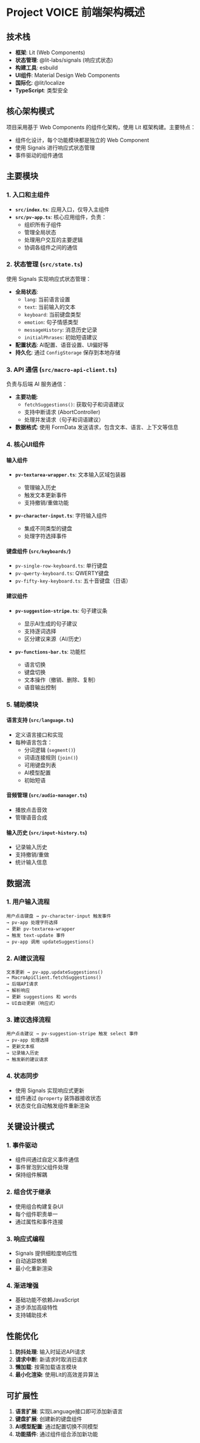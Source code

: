 # Project VOICE 前端架构概述

## 技术栈
- **框架**: Lit (Web Components)
- **状态管理**: @lit-labs/signals (响应式状态)
- **构建工具**: esbuild
- **UI组件**: Material Design Web Components
- **国际化**: @lit/localize
- **TypeScript**: 类型安全

## 核心架构模式
项目采用基于 Web Components 的组件化架构，使用 Lit 框架构建。主要特点：
- 组件化设计，每个功能模块都是独立的 Web Component
- 使用 Signals 进行响应式状态管理
- 事件驱动的组件通信

## 主要模块

### 1. 入口和主组件
- **`src/index.ts`**: 应用入口，仅导入主组件
- **`src/pv-app.ts`**: 核心应用组件，负责：
  - 组织所有子组件
  - 管理全局状态
  - 处理用户交互的主要逻辑
  - 协调各组件之间的通信

### 2. 状态管理 (`src/state.ts`)
使用 Signals 实现响应式状态管理：
- **全局状态**:
  - `lang`: 当前语言设置
  - `text`: 当前输入的文本
  - `keyboard`: 当前键盘类型
  - `emotion`: 句子情感类型
  - `messageHistory`: 消息历史记录
  - `initialPhrases`: 初始短语建议
- **配置状态**: AI配置、语音设置、UI偏好等
- **持久化**: 通过 `ConfigStorage` 保存到本地存储

### 3. API 通信 (`src/macro-api-client.ts`)
负责与后端 AI 服务通信：
- **主要功能**:
  - `fetchSuggestions()`: 获取句子和词语建议
  - 支持中断请求 (AbortController)
  - 处理并发请求（句子和词语建议）
- **数据格式**: 使用 FormData 发送请求，包含文本、语言、上下文等信息

### 4. 核心UI组件

#### 输入组件
- **`pv-textarea-wrapper.ts`**: 文本输入区域包装器
  - 管理输入历史
  - 触发文本更新事件
  - 支持撤销/重做功能

- **`pv-character-input.ts`**: 字符输入组件
  - 集成不同类型的键盘
  - 处理字符选择事件

#### 键盘组件 (`src/keyboards/`)
- `pv-single-row-keyboard.ts`: 单行键盘
- `pv-qwerty-keyboard.ts`: QWERTY键盘
- `pv-fifty-key-keyboard.ts`: 五十音键盘（日语）

#### 建议组件
- **`pv-suggestion-stripe.ts`**: 句子建议条
  - 显示AI生成的句子建议
  - 支持逐词选择
  - 区分建议来源（AI/历史）

- **`pv-functions-bar.ts`**: 功能栏
  - 语言切换
  - 键盘切换
  - 文本操作（撤销、删除、复制）
  - 语音输出控制

### 5. 辅助模块

#### 语言支持 (`src/language.ts`)
- 定义语言接口和实现
- 每种语言包含：
  - 分词逻辑 (`segment()`)
  - 词语连接规则 (`join()`)
  - 可用键盘列表
  - AI模型配置
  - 初始短语

#### 音频管理 (`src/audio-manager.ts`)
- 播放点击音效
- 管理语音合成

#### 输入历史 (`src/input-history.ts`)
- 记录输入历史
- 支持撤销/重做
- 统计输入信息

## 数据流

### 1. 用户输入流程
```
用户点击键盘 → pv-character-input 触发事件 
→ pv-app 处理字符选择 
→ 更新 pv-textarea-wrapper 
→ 触发 text-update 事件 
→ pv-app 调用 updateSuggestions()
```

### 2. AI建议流程
```
文本更新 → pv-app.updateSuggestions() 
→ MacroApiClient.fetchSuggestions() 
→ 后端API请求 
→ 解析响应 
→ 更新 suggestions 和 words 
→ UI自动更新（响应式）
```

### 3. 建议选择流程
```
用户点击建议 → pv-suggestion-stripe 触发 select 事件 
→ pv-app 处理选择 
→ 更新文本框 
→ 记录输入历史 
→ 触发新的建议请求
```

### 4. 状态同步
- 使用 Signals 实现响应式更新
- 组件通过 `@property` 装饰器接收状态
- 状态变化自动触发组件重新渲染

## 关键设计模式

### 1. 事件驱动
- 组件间通过自定义事件通信
- 事件冒泡到父组件处理
- 保持组件解耦

### 2. 组合优于继承
- 使用组合构建复杂UI
- 每个组件职责单一
- 通过属性和事件连接

### 3. 响应式编程
- Signals 提供细粒度响应性
- 自动追踪依赖
- 最小化重新渲染

### 4. 渐进增强
- 基础功能不依赖JavaScript
- 逐步添加高级特性
- 支持辅助技术

## 性能优化

1. **防抖处理**: 输入时延迟API请求
2. **请求中断**: 新请求时取消旧请求
3. **懒加载**: 按需加载语言模块
4. **最小化渲染**: 使用Lit的高效差异算法

## 可扩展性

1. **语言扩展**: 实现Language接口即可添加新语言
2. **键盘扩展**: 创建新的键盘组件
3. **AI模型配置**: 通过配置切换不同模型
4. **功能插件**: 通过组件组合添加新功能

